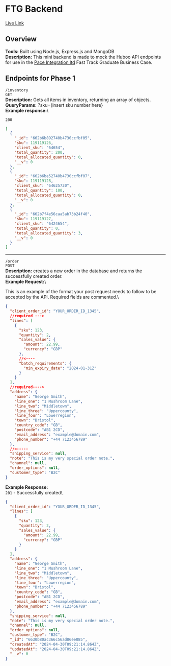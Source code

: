 # FTG Backend

[Live Link](https://ftg-backend-node.onrender.com)

## Overview

**Tools:** Built using Node.js, Express.js and MongoDB\
**Description:** This mini backend is made to mock the Huboo API endpoints for use in the [Pace Integration ltd](https://www.paceintegration.com/) Fast Track Graduate Business Case.

## Endpoints for Phase 1

`/inventory`\
`GET`\
**Description:** Gets all items in inventory, returning an array of objects.\
**QueryParams:** ?sku={insert sku number here}\
**Example response:**\

`200`

```json
[
  {
    "_id": "662b6b892740b4730ccfbf05",
    "sku": 119119126,
    "client_sku": "64654",
    "total_quantity": 200,
    "total_allocated_quantity": 0,
    "__v": 0
  },
  {
    "_id": "662b6be52740b4730ccfbf07",
    "sku": 119119128,
    "client_sku": "64625720",
    "total_quantity": 100,
    "total_allocated_quantity": 0,
    "__v": 0
  },
  {
    "_id": "662b7f4e56caa5ab73b24f40",
    "sku": 119119127,
    "client_sku": "6424654",
    "total_quantity": 0,
    "total_allocated_quantity": 3,
    "__v": 0
  }
]
```

---

`/order`\
`POST`\
**Description:** creates a new order in the database and returns the successfully created order.\
**Example Request:**\

This is an example of the format your post request needs to follow to be accepted by the API. Required fields are commented.\

```json
{
  "client_order_id": "YOUR_ORDER_ID_1345",
  //required --->
  "lines": [
    {
      "sku": 123,
      "quantity": 2,
      "sales_value": {
        "amount": 22.99,
        "currency": "GBP"
      },
      //<----
      "batch_requirements": {
        "min_expiry_date": "2024-01-31Z"
      }
    }
  ],
  //required---->
  "address": {
    "name": "George Smith",
    "line_one": "1 Mushroom Lane",
    "line_two": "Middletown",
    "line_three": "Uppercounty",
    "line_four": "Lowerregion",
    "town": "Bristol",
    "country_code": "GB",
    "postcode": "AB1 2CD",
    "email_address": "example@domain.com",
    "phone_number": "+44 7123456789"
  },
  //<-----
  "shipping_service": null,
  "note": "This is my very special order note.",
  "channel": null,
  "order_options": null,
  "customer_type": "B2C"
}
```

**Example Response:**\
`201` - Successfully created\

```json
{
  "client_order_id": "YOUR_ORDER_ID_1345",
  "lines": [
    {
      "sku": 123,
      "quantity": 2,
      "sales_value": {
        "amount": 22.99,
        "currency": "GBP"
      }
    }
  ],
  "address": {
    "name": "George Smith",
    "line_one": "1 Mushroom Lane",
    "line_two": "Middletown",
    "line_three": "Uppercounty",
    "line_four": "Lowerregion",
    "town": "Bristol",
    "country_code": "GB",
    "postcode": "AB1 2CD",
    "email_address": "example@domain.com",
    "phone_number": "+44 7123456789"
  },
  "shipping_service": null,
  "note": "This is my very special order note.",
  "channel": null,
  "order_options": null,
  "customer_type": "B2C",
  "_id": "6630b80ac366c56ad86ee085",
  "createdAt": "2024-04-30T09:21:14.864Z",
  "updatedAt": "2024-04-30T09:21:14.864Z",
  "__v": 0
}
```
